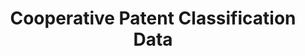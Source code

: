 ---
layout: default
bigquery: https://console.cloud.google.com/bigquery?p=patents-public-data&d=cpc&page=dataset
citation: '“Cooperative Patent Classification” by the EPO and USPTO, for public use. '
contributors: EPO, USPTO
cost: None
description: Cooperative Patent Classification Data contains the scheme and definitions
  of the Cooperative Patent Classification system for classifying patent documents.
  The CPC is the result of a partnership between the EPO and the USPTO in their joint
  effort to develop a common, internationally compatible classification system for
  technical documents, in particular patent publications, which will be used by both
  offices in the patent granting process
documentation: https://www.cooperativepatentclassification.org/cpcSchemeAndDefinitions
last_edit: 06/02/2023, 12:35:47
location: https://www.cooperativepatentclassification.org/index
maintained_by: USPTO, EPO
schema_fields:
- level
- sizeCache
- glossary
- date_revised
- breakdownCode
- titleFull
- title_full
- parents
- title_part
- definition
- children
- informativeReferences
- breakdown_code
- application_references
- residualReferences
- symbol
- scopeLimitingReferences
- residual_references
- titlePart
- applicationReferences
- notAllocatable
- not_allocatable
- synonyms
- rules
- limitingReferences
- ipcConcordant
- childGroups
- additional_only
- child_groups
- dateRevised
- status
- ipc_concordant
- limiting_references
- precedenceLimitingReferences
- informative_references
shortname: cooperative_patent_classification
tags:
- patents
- science
title: Cooperative Patent Classification Data
uuid: 984374a7-16e9-4b35-9445-458daceb01bf
---